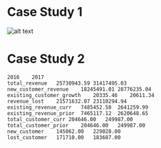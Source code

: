 # Case Study 1

![alt text](<img width="300" height="200" https://github.com/xx715/Case_Study/blob/main/img/Screenshot%202021-10-28%20at%2011.27.41%20PM.png>)
# Case Study 2
```
2016	2017
total_revenue	25730943.59	31417495.03
new_customer_revenue	18245491.01	28776235.04
existing_customer_growth	20335.46	20611.34
revenue_lost	21571632.07	23110294.94
existing_revenue_curr	7485452.58	2641259.99
existing_revenue_prior	7465117.12	2620648.65
total_customer_curr	204646.00	249987.00
total_customer_prior	204646.00	249987.00
new_customer	145062.00	229028.00
lost_customer	171710.00	183687.00
```
